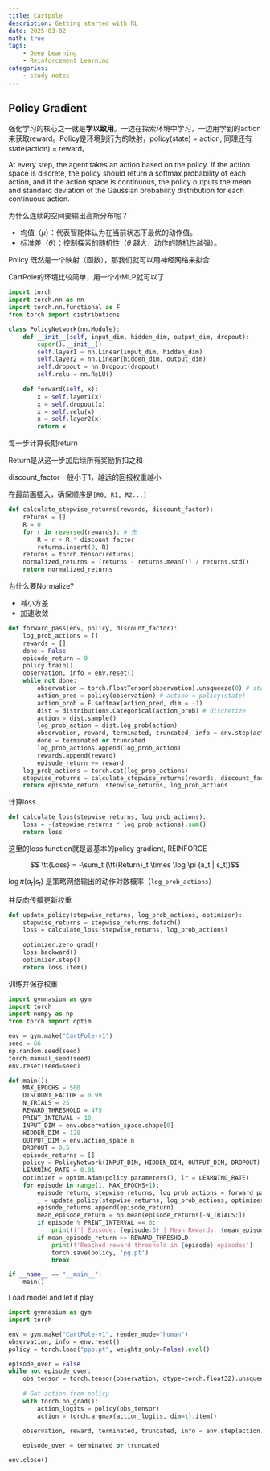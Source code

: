 ```yaml
---
title: Cartpole
description: Getting started with RL
date: 2025-03-02
math: true
tags: 
    - Deep Learning
    - Reinforcement Learning
categories:
    - study notes
---
```


## Policy Gradient
强化学习的核心之一就是**学以致用**。一边在探索环境中学习，一边用学到的action来获取reward。Policy是环境到行为的映射，policy(state) = action, 同理还有state(action) = reward。

At every step, the agent takes an action based on the policy. If the action space is discrete, the policy should return a softmax probability of each action, and if the action space is continuous, the policy outputs the mean and standard deviation of the Gaussian probability distribution for each continuous action.

为什么连续的空间要输出高斯分布呢？
- 均值（$\mu$）：代表智能体认为在当前状态下最优的动作值。
- 标准差（$\theta$）：控制探索的随机性（$\theta$ 越大，动作的随机性越强）。

Policy 既然是一个映射（函数），那我们就可以用神经网络来拟合

CartPole的环境比较简单，用一个小MLP就可以了

```python
import torch
import torch.nn as nn
import torch.nn.functional as F
from torch import distributions

class PolicyNetwork(nn.Module):
    def __init__(self, input_dim, hidden_dim, output_dim, dropout):
        super().__init__()
        self.layer1 = nn.Linear(input_dim, hidden_dim)
        self.layer2 = nn.Linear(hidden_dim, output_dim)
        self.dropout = nn.Dropout(dropout)
        self.relu = nn.ReLU()
        
    def forward(self, x):
        x = self.layer1(x)
        x = self.dropout(x)
        x = self.relu(x)
        x = self.layer2(x)
        return x
```
每一步计算长期return

Return是从这一步加后续所有奖励折扣之和

discount_factor一般小于1，越远的回报权重越小

在最前面插入，确保顺序是`[R0, R1, R2...]`

```python
def calculate_stepwise_returns(rewards, discount_factor):
    returns = []
    R = 0
    for r in reversed(rewards): # 先
        R = r + R * discount_factor
        returns.insert(0, R)
    returns = torch.tensor(returns)
    normalized_returns = (returns - returns.mean()) / returns.std()
    return normalized_returns
```
为什么要Normalize?
- 减小方差
- 加速收敛
```python
def forward_pass(env, policy, discount_factor):
    log_prob_actions = []
    rewards = []
    done = False
    episode_return = 0
    policy.train()
    observation, info = env.reset()
    while not done:
        observation = torch.FloatTensor(observation).unsqueeze(0) # state
        action_pred = policy(observation) # action = policy(state)
        action_prob = F.softmax(action_pred, dim = -1)
        dist = distributions.Categorical(action_prob) # discretize
        action = dist.sample() 
        log_prob_action = dist.log_prob(action)
        observation, reward, terminated, truncated, info = env.step(action.item()) # reward = state(action)
        done = terminated or truncated
        log_prob_actions.append(log_prob_action)
        rewards.append(reward)
        episode_return += reward
    log_prob_actions = torch.cat(log_prob_actions)
    stepwise_returns = calculate_stepwise_returns(rewards, discount_factor)
    return episode_return, stepwise_returns, log_prob_actions
```
计算loss
```python
def calculate_loss(stepwise_returns, log_prob_actions):
    loss = -(stepwise_returns * log_prob_actions).sum()
    return loss
```
这里的loss function就是最基本的policy gradient, REINFORCE

$$ \tt{Loss} = -\sum_t (\tt{Return}_t \times \log \pi (a_t | s_t))$$

$\log \pi (a_t | s_t)$ 是策略网络输出的动作对数概率（`log_prob_actions`）

并反向传播更新权重
```python
def update_policy(stepwise_returns, log_prob_actions, optimizer):
    stepwise_returns = stepwise_returns.detach()
    loss = calculate_loss(stepwise_returns, log_prob_actions)
    
    optimizer.zero_grad()
    loss.backward()
    optimizer.step()
    return loss.item()
```
训练并保存权重
```python
import gymnasium as gym
import torch
import numpy as np
from torch import optim

env = gym.make("CartPole-v1")
seed = 66
np.random.seed(seed)
torch.manual_seed(seed)
env.reset(seed=seed)

def main(): 
    MAX_EPOCHS = 500
    DISCOUNT_FACTOR = 0.99
    N_TRIALS = 25
    REWARD_THRESHOLD = 475
    PRINT_INTERVAL = 10
    INPUT_DIM = env.observation_space.shape[0]
    HIDDEN_DIM = 128
    OUTPUT_DIM = env.action_space.n
    DROPOUT = 0.5
    episode_returns = []
    policy = PolicyNetwork(INPUT_DIM, HIDDEN_DIM, OUTPUT_DIM, DROPOUT)
    LEARNING_RATE = 0.01
    optimizer = optim.Adam(policy.parameters(), lr = LEARNING_RATE)
    for episode in range(1, MAX_EPOCHS+1):
        episode_return, stepwise_returns, log_prob_actions = forward_pass(env, policy, DISCOUNT_FACTOR)
        _ = update_policy(stepwise_returns, log_prob_actions, optimizer)
        episode_returns.append(episode_return)
        mean_episode_return = np.mean(episode_returns[-N_TRIALS:])
        if episode % PRINT_INTERVAL == 0:
            print(f'| Episode: {episode:3} | Mean Rewards: {mean_episode_return:5.1f} |')
        if mean_episode_return >= REWARD_THRESHOLD:
            print(f'Reached reward threshold in {episode} episodes')
            torch.save(policy, 'pg.pt')
            break

if __name__ == "__main__":
    main()
```
Load model and let it play
```python
import gymnasium as gym
import torch

env = gym.make("CartPole-v1", render_mode="human")
observation, info = env.reset()
policy = torch.load("ppo.pt", weights_only=False).eval()

episode_over = False
while not episode_over:
    obs_tensor = torch.tensor(observation, dtype=torch.float32).unsqueeze(0)
    
    # Get action from policy
    with torch.no_grad():
        action_logits = policy(obs_tensor)
        action = torch.argmax(action_logits, dim=1).item()
        
    observation, reward, terminated, truncated, info = env.step(action)

    episode_over = terminated or truncated

env.close()
```









